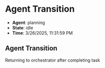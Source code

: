 # Agent Transition

- **Agent**: planning
- **State**: idle
- **Time**: 3/26/2025, 11:31:59 PM

## Agent Transition

Returning to orchestrator after completing task

